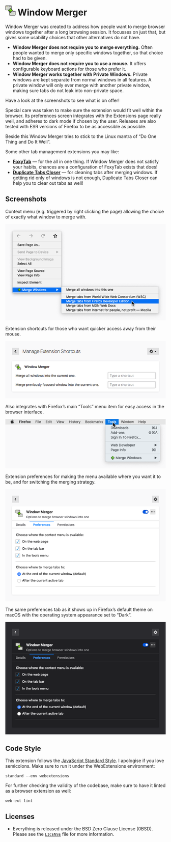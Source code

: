 # ![](assets/icon032.png) Window Merger

Window Merger was created to address how people want to merge browser windows
together after a long browsing session. It focusses on just that, but gives
some usability choices that other alternatives do not have.

* **Window Merger does not require you to merge everything.** Often people
  wanted to merge only specific windows together, so that choice had to
  be given.
* **Window Merger does not require you to use a mouse.** It offers configurable
  keyboard actions for those who prefer it.
* **Window Merger works together with Private Windows.** Private windows are
  kept separate from normal windows in all features. A private window will only
  ever merge with another private window, making sure tabs do not leak into
  non-private space.

Have a look at the screenshots to see what is on offer!

Special care was taken to make sure the extension would fit well within the
browser. Its preferences screen integrates with the Extensions page really
well, and adheres to dark mode if chosen by the user. Releases are also tested
with ESR versions of Firefox to be as accessible as possible.

Beside this Window Merger tries to stick to the Linux mantra of “Do One Thing
and Do It Well”.

Some other tab management extensions you may like:

* **[FoxyTab][]** — for the all in one thing. If Window Merger does not satisfy
  your habits, chances are a configuration of FoxyTab exists that does!
* **[Duplicate Tabs Closer][]** — for cleaning tabs after merging windows. If
  getting rid only of windows is not enough, Duplicate Tabs Closer can help you
  to clear out tabs as well!

## Screenshots

Context menu (e.g. triggered by right clicking the page) allowing the choice of
exactly what window to merge with.

![Screenshot: interacting with context menus. 4 different window names shown as merging candidates.](assets/contextmenu.png)

Extension shortcuts for those who want quicker access away from their mouse.

![Screenshot: Firefox’s built-in extension shortcuts configuration screen. 2 different actions can be assigned shortcuts.](assets/extensionshortcuts.png)

Also integrates with Firefox’s main “Tools” menu item for easy access in the
browser interface.

![Screenshot: Firefox’s Tools menu opened on macOS shows the Window Merger item.](assets/toolsmenu.png)

Extension preferences for making the menu available where you want it to be,
and for switching the merging strategy.

![Screenshot: the extension’s configuration screen. First a list of checkboxes, then a multiple-choice, are displayed.](assets/preferences.png)

The same preferences tab as it shows up in Firefox’s default theme on macOS
with the operating system appearance set to “Dark”.

![Screenshot: the extension’s configuration screen, again. The colours have changed to match Firefox’s dark mode.](assets/preferences-dark.png)

## Code Style

This extension follows the [JavaScript Standard Style][]. I apologise if you
love semicolons. Make sure to run it under the WebExtensions environment:

```
standard --env webextensions
```

For further checking the validity of the codebase, make sure to have it linted
as a browser extension as well:

```
web-ext lint
```

## Licenses

* Everything is released under the BSD Zero Clause License (0BSD). Please see
  the [`LICENSE`](LICENSE) file for more information.

[FoxyTab]: https://addons.mozilla.org/firefox/addon/foxytab/
[Duplicate Tabs Closer]: https://github.com/Peuj/duplicate-tabs-closer
[JavaScript Standard Style]: https://standardjs.com/
